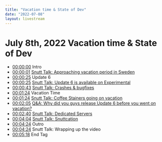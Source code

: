 ```yaml
---
title: "Vacation time & State of Dev"
date: "2022-07-08"
layout: livestream
---
```

# July 8th, 2022 Vacation time & State of Dev
* [00:00:00](https://youtu.be/yr5pOsZC_mA?t=0) Intro
* [00:00:01](https://youtu.be/yr5pOsZC_mA?t=1) [Snutt Talk: Approaching vacation period in Sweden](./transcriptions/yt-yr5pOsZC_mA,1.9019,25.792433333333335.md)
* [00:00:25](https://youtu.be/yr5pOsZC_mA?t=25) Update 6
* [00:00:25](https://youtu.be/yr5pOsZC_mA?t=25) [Snutt Talk: Update 6 is available on Experimental](./transcriptions/yt-yr5pOsZC_mA,25.8258,43.91975321691177.md)
* [00:00:43](https://youtu.be/yr5pOsZC_mA?t=43) [Snutt Talk: Crashes & bugfixes](./transcriptions/yt-yr5pOsZC_mA,43.91975321691177,84.93221534926472.md)
* [00:01:24](https://youtu.be/yr5pOsZC_mA?t=84) Vacation Time
* [00:01:24](https://youtu.be/yr5pOsZC_mA?t=84) [Snutt Talk: Coffee Stainers going on vacation](./transcriptions/yt-yr5pOsZC_mA,84.93221534926472,124.99153333333334.md)
* [00:02:05](https://youtu.be/yr5pOsZC_mA?t=125) [Q&A: Why did you guys release Update 6 before you went on vacation?](./transcriptions/yt-yr5pOsZC_mA,125.0249,160.32683333333333.md)
* [00:02:40](https://youtu.be/yr5pOsZC_mA?t=160) [Snutt Talk: Dedicated Servers](./transcriptions/yt-yr5pOsZC_mA,160.3602,244.67776666666668.md)
* [00:04:04](https://youtu.be/yr5pOsZC_mA?t=244) [Snutt Talk: Snuttcation](./transcriptions/yt-yr5pOsZC_mA,244.71113333333335,264.59766666666667.md)
* [00:04:24](https://youtu.be/yr5pOsZC_mA?t=264) Outro
* [00:04:24](https://youtu.be/yr5pOsZC_mA?t=264) Snutt Talk: Wrapping up the video
* [00:05:18](https://youtu.be/yr5pOsZC_mA?t=318) End Tag
